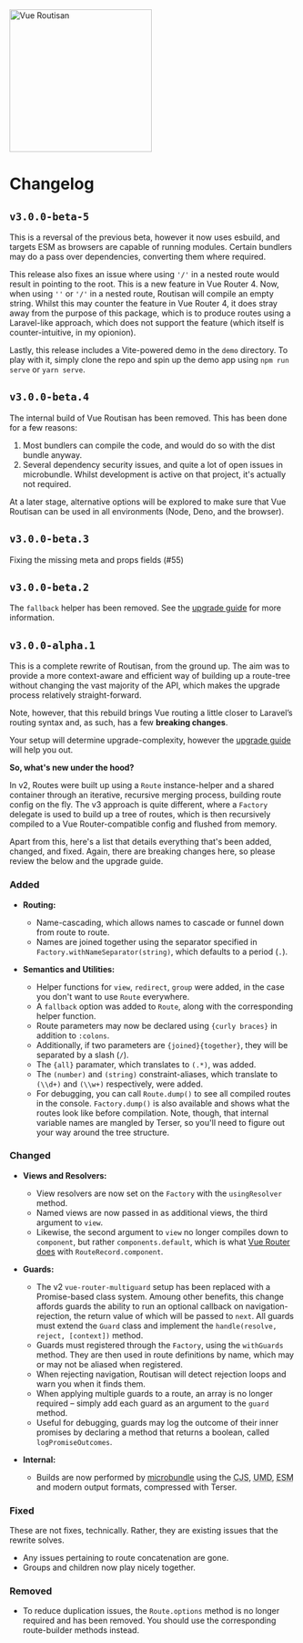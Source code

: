 <img src="https://rockett.pw/git-assets/vue-routisan/logo.svg" alt="Vue Routisan" width="250">

# Changelog

## `v3.0.0-beta-5`

This is a reversal of the previous beta, however it now uses esbuild, and targets ESM as browsers are capable of running modules. Certain bundlers may do a pass over dependencies, converting them where required.

This release also fixes an issue where using `'/'` in a nested route would result in pointing to the root. This is a new feature in Vue Router 4. Now, when using `''` or `'/'` in a nested route, Routisan will compile an empty string. Whilst this may counter the feature in Vue Router 4, it does stray away from the purpose of this package, which is to produce routes using a Laravel-like approach, which does not support the feature (which itself is counter-intuitive, in my opionion).

Lastly, this release includes a Vite-powered demo in the `demo` directory. To play with it, simply clone the repo and spin up the demo app using `npm run serve` or `yarn serve`.

## `v3.0.0-beta.4`

The internal build of Vue Routisan has been removed. This has been done for a few reasons:

1. Most bundlers can compile the code, and would do so with the dist bundle anyway.
2. Several dependency security issues, and quite a lot of open issues in microbundle. Whilst development is active on that project, it's actually not required.

At a later stage, alternative options will be explored to make sure that Vue Routisan can be used in all environments (Node, Deno, and the browser).

## `v3.0.0-beta.3`

Fixing the missing meta and props fields (#55)

## `v3.0.0-beta.2`

The `fallback` helper has been removed. See the [upgrade guide](upgrading.md) for more information.

## `v3.0.0-alpha.1`

This is a complete rewrite of Routisan, from the ground up. The aim was to provide a more context-aware and efficient way of building up a route-tree without changing the vast majority of the API, which makes the upgrade process relatively straight-forward.

Note, however, that this rebuild brings Vue routing a little closer to Laravel’s routing syntax and, as such, has a few **breaking changes**.

Your setup will determine upgrade-complexity, however the [upgrade guide](upgrading.md) will help you out.

**So, what's new under the hood?**

In v2, Routes were built up using a `Route` instance-helper and a shared container through an iterative, recursive merging process, building route config on the fly. The v3 approach is quite different, where a `Factory` delegate is used to build up a tree of routes, which is then recursively compiled to a Vue Router-compatible config and flushed from memory.

Apart from this, here's a list that details everything that's been added, changed, and fixed. Again, there are breaking changes here, so please review the below and the upgrade guide.

### Added

- **Routing:**
  - Name-cascading, which allows names to cascade or funnel down from route to route.
  - Names are joined together using the separator specified in `Factory.withNameSeparator(string)`, which defaults to a period (`.`).

- **Semantics and Utilities:**
  - Helper functions for `view`, `redirect`, `group` were added, in the case you don't want to use `Route` everywhere.
  - A `fallback` option was added to `Route`, along with the corresponding helper function.
  - Route parameters may now be declared using `{curly braces}` in addition to `:colons`.
  - Additionally, if two parameters are `{joined}{together}`, they will be separated by a slash (`/`).
  - The `{all}` paramater, which translates to `(.*)`, was added.
  - The `(number)` and `(string)` constraint-aliases, which translate to `(\\d+)` and `(\\w+)` respectively, were added.
  - For debugging, you can call `Route.dump()` to see all compiled routes in the console. `Factory.dump()` is also available and shows what the routes look like before compilation. Note, though, that internal variable names are mangled by Terser, so you'll need to figure out your way around the tree structure.

### Changed

- **Views and Resolvers:**
  - View resolvers are now set on the `Factory` with the `usingResolver` method.
  - Named views are now passed in as additional views, the third argument to `view`.
  - Likewise, the second argument to `view` no longer compiles down to `component`, but rather `components.default`, which is what [Vue Router does](https://github.com/vuejs/vue-router/blob/7d7e048490e46f4d433ec6cf897468409d158c9b/src/create-route-map.js#L86) with `RouteRecord.component`.

- **Guards:**
  - The v2 `vue-router-multiguard` setup has been replaced with a Promise-based class system. Amoung other benefits, this change affords guards the ability to run an optional callback on navigation-rejection, the return value of which will be passed to `next`. All guards must extend the `Guard` class and implement the `handle(resolve, reject, [context])` method.
  - Guards must registered through the `Factory`, using the `withGuards` method. They are then used in route definitions by name, which may or may not be aliased when registered.
  - When rejecting navigation, Routisan will detect rejection loops and warn you when it finds them.
  - When applying multiple guards to a route, an array is no longer required – simply add each guard as an argument to the `guard` method.
  - Useful for debugging, guards may log the outcome of their inner promises by declaring a method that returns a boolean, called `logPromiseOutcomes`.

- **Internal:**
  - Builds are now performed by [microbundle](https://github.com/developit/microbundle) using the <abbr title="CommonJS">CJS</abbr>, <abbr title="Universal Module Definition">UMD</abbr>, <abbr title="ECMAScript Module">ESM</abbr> and modern output formats, compressed with Terser.

### Fixed

These are not fixes, technically. Rather, they are existing issues that the rewrite solves.

- Any issues pertaining to route concatenation are gone.
- Groups and children now play nicely together.

### Removed

- To reduce duplication issues, the `Route.options` method is no longer required and has been removed. You should use the corresponding route-builder methods instead.
